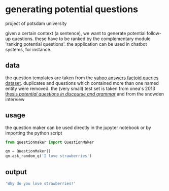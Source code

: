 # generating potential questions
project of potsdam university

given a certain context (a sentence), we want to generate potential follow-up questions. these have to be ranked by the complementary module 'ranking potential questions'. the application can be used in chatbot systems, for instance.

## data

the question templates are taken from the [yahoo answers factoid queries dataset](https://webscope.sandbox.yahoo.com/catalog.php?datatype=l&did=76). duplicates and questions which contained more than one named entity were removed. the (very small) test set is taken from onea's 2013 [thesis *potential questions in discourse and grammar*](https://www.researchgate.net/publication/280010537_Potential_Questions_in_Discourse_and_Grammar) and from the snowden interview

## usage

the question maker can be used directly in the jupyter notebook or by importing the python script

```python
from questionmaker import QuestionMaker

qm = QuestionMaker()
qm.ask_random_q('I love strawberries')
```
## output

```bash
'Why do you love strawberries?'
```
